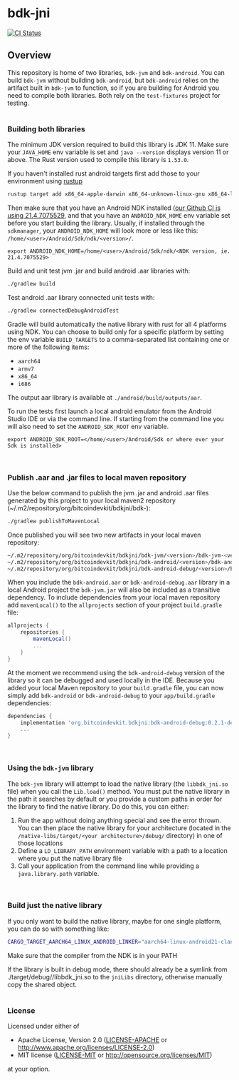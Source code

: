# bdk-jni

<a href="https://github.com/bitcoindevkit/bdk-jni/actions?query=workflow%3ACI"><img alt="CI Status" src="https://github.com/bitcoindevkit/bdk-jni/workflows/CI/badge.svg"></a>

## Overview

This repository is home of two libraries, `bdk-jvm` and `bdk-android`. You can build `bdk-jvm` without building `bdk-android`, but `bdk-android` relies on the artifact built in `bdk-jvm` to function, so if you are building for Android you need to compile both libraries. Both rely on the `test-fixtures` project for testing.  
<br/>

### Building both libraries
The minimum JDK version required to build this library is JDK 11. Make sure your `JAVA_HOME` env variable is set and `java --version` displays version 11 or above. The Rust version used to compile this library is `1.53.0`.

If you haven't installed rust android targets first add those to your environment using [rustup](https://www.rust-lang.org/learn/get-started)
```sh
rustup target add x86_64-apple-darwin x86_64-unknown-linux-gnu x86_64-linux-android aarch64-linux-android armv7-linux-androideabi i686-linux-android
```

Then make sure that you have an Android NDK installed ([our Github CI is using 21.4.7075529](https://github.com/actions/virtual-environments/blob/main/images/macos/macos-10.15-Readme.md), 
and that you have an `ANDROID_NDK_HOME` env variable set before you start building the library. 
Usually, if installed through the `sdkmanager`, your `ANDROID_NDK_HOME` will look more or less like 
this: `/home/<user>/Android/Sdk/ndk/<version>/`.

```
export ANDROID_NDK_HOME=/home/<user>/Android/Sdk/ndk/<NDK version, ie. 21.4.7075529>
```

Build and unit test jvm .jar and build android .aar libraries with:
```sh
./gradlew build
```

Test android .aar library connected unit tests with:
```sh
./gradlew connectedDebugAndroidTest
```

Gradle will build automatically the native library with rust for all 4 platforms using NDK. You can 
choose to build only for a specific platform by setting the env variable `BUILD_TARGETS` to a 
comma-separated list containing one or more of the following items:

* `aarch64`
* `armv7`
* `x86_64`
* `i686`

The output aar library is available at `./android/build/outputs/aar`.

To run the tests first launch a local android emulator from the Android Studio IDE or via the 
command line. If starting from the command line you will also need to set the `ANDROID_SDK_ROOT` 
env variable.
```
export ANDROID_SDK_ROOT=</home/<user>/Android/Sdk or where ever your Sdk is installed>
```  
<br/>

### Publish .aar and .jar files to local maven repository

Use the below command to publish the jvm .jar and android .aar files generated by this project to 
your local maven2 repository (~/.m2/repository/org/bitcoindevkit/bdkjni/bdk-<jvm or android>):
```sh
./gradlew publishToMavenLocal
```

Once published you will see two new artifacts in your local maven repository:
```sh
~/.m2/repository/org/bitcoindevkit/bdkjni/bdk-jvm/<version>/bdk-jvm-<version>.jar
~/.m2/repository/org/bitcoindevkit/bdkjni/bdk-android/<version>/bdk-android-<version>.aar
~/.m2/repository/org/bitcoindevkit/bdkjni/bdk-android-debug/<version>/bdk-android-debug-<version>.aar
```

When you include the `bdk-android.aar` or `bdk-android-debug.aar` library in a local Android project
the `bdk-jvm.jar` will also be included as a transitive dependency. To include dependencies from your
local maven repository add `mavenLocal()` to the `allprojects` section of your project 
`build.gradle` file:
```gradle
allprojects {
    repositories {
        mavenLocal()
        ...
    }
}
```

At the moment we recommend using the `bdk-android-debug` version of the library so it can be debugged 
and used locally in the IDE. Because you added your local Maven repository to your `build.gradle` 
file, you can now simply add `bdk-android` or `bdk-android-debug` to your `app/build.gradle` dependencies:
```gradle
dependencies {
    implementation 'org.bitcoindevkit.bdkjni:bdk-android-debug:0.2.1-dev'
    ...
}
```  
<br/>

### Using the `bdk-jvm` library
The `bdk-jvm` library will attempt to load the native library (the `libbdk_jni.so` file) when you call the `Lib.load()` method. You must put the native library in the path it searches by default or you provide a custom paths in order for the library to find the native library. Do do this, you can either:
1. Run the app without doing anything special and see the error thrown. You can then place the native library for your architecture (located in the `/native-libs/target/<your architecture>/debug/` directory) in one of those locations
2. Define a `LD_LIBRARY_PATH` environment variable with a path to a location where you put the native library file
3. Call your application from the command line while providing a `java.library.path` variable.  
<br/>

### Build just the native library

If you only want to build the native library, maybe for one single platform, you can do so with something like:
```sh
CARGO_TARGET_AARCH64_LINUX_ANDROID_LINKER="aarch64-linux-android21-clang" CC="aarch64-linux-android21-clang" cargo build --target=aarch64-linux-android
```

Make sure that the compiler from the NDK is in your PATH

If the library is built in debug mode, there should already be a symlink from 
./target/debug/<target>/libbdk\_jni.so to the `jniLibs` directory, otherwise manually copy the shared object.  
<br/>

### License
Licensed under either of

- Apache License, Version 2.0 ([LICENSE-APACHE](LICENSE-APACHE) or http://www.apache.org/licenses/LICENSE-2.0)
- MIT license ([LICENSE-MIT](LICENSE-MIT) or http://opensource.org/licenses/MIT)

at your option.
